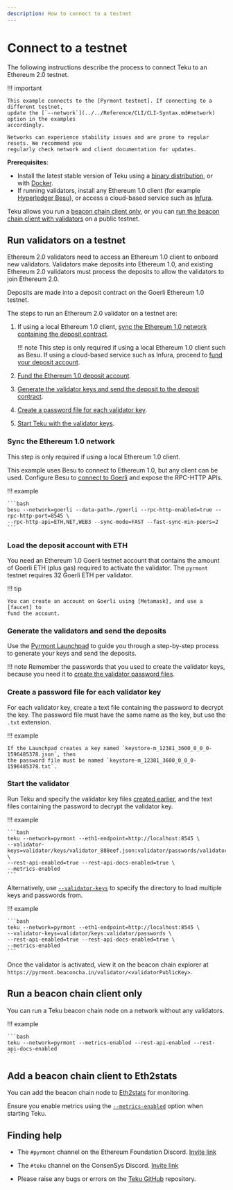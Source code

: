 ```yaml
---
description: How to connect to a testnet
---
```


# Connect to a testnet

The following instructions describe the process to connect Teku to an Ethereum 2.0 testnet.

!!! important

    This example connects to the [Pyrmont testnet]. If connecting to a different testnet,
    update the [`--network`](../../Reference/CLI/CLI-Syntax.md#network) option in the examples
    accordingly.

    Networks can experience stability issues and are prone to regular resets. We recommend you
    regularly check network and client documentation for updates.

**Prerequisites**:

* Install the latest stable version of Teku using a [binary distribution](Installation-Options/Install-Binaries.md),
    or with [Docker](Installation-Options/Run-Docker-Image.md).
* If running validators, install any Ethereum 1.0 client (for example [Hyperledger Besu]), or access a
    cloud-based service such as [Infura].

Teku allows you run a [beacon chain client only], or you can [run the beacon chain client
with validators] on a public testnet.

## Run validators on a testnet

Ethereum 2.0 validators need to access an Ethereum 1.0 client to onboard new validators.
Validators make deposits into Ethereum 1.0, and existing Ethereum 2.0 validators must
process the deposits to allow the validators to join Ethereum 2.0.

Deposits are made into a deposit contract on the Goerli Ethereum 1.0 testnet.

The steps to run an Ethereum 2.0 validator on a testnet are:

1. If using a local Ethereum 1.0 client, [sync the Ethereum 1.0 network containing
    the deposit contract](#sync-the-ethereum-10-network).

    !!! note
        This step is only required if using a local Ethereum 1.0 client such as Besu.
        If using a cloud-based service such as Infura, proceed to
        [fund your deposit account](#load-the-deposit-account-with-eth).

1. [Fund the Ethereum 1.0 deposit account](#load-the-deposit-account-with-eth).

1. [Generate the validator keys and send the deposit to the deposit
    contract](#generate-the-validators-and-send-the-deposits).

1. [Create a password file for each validator key](#create-a-password-file-for-each-validator-key).

1. [Start Teku with the validator keys](#start-the-validator).

### Sync the Ethereum 1.0 network

This step is only required if using a local Ethereum 1.0 client.

This example uses Besu to connect to Ethereum 1.0, but any client can be used.
Configure Besu to [connect to Goerli] and expose the RPC-HTTP APIs.

!!! example

    ```bash
    besu --network=goerli --data-path=./goerli --rpc-http-enabled=true --rpc-http-port=8545 \
    --rpc-http-api=ETH,NET,WEB3 --sync-mode=FAST --fast-sync-min-peers=2
    ```

### Load the deposit account with ETH

You need an Ethereum 1.0 Goerli testnet account that contains the amount of
Goerli ETH (plus gas) required to activate the validator. The `pyrmont` testnet
requires 32 Goerli ETH per validator.

!!! tip

    You can create an account on Goerli using [Metamask], and use a [faucet] to
    fund the account.

### Generate the validators and send the deposits

Use the [Pyrmont Launchpad] to guide you through a step-by-step process to generate your keys and
send the deposits.

!!! note
    Remember the passwords that you used to create the validator keys, because you need it to
    [create the validator password files](#create-a-password-file-for-each-validator-key).

### Create a password file for each validator key

For each validator key, create a text file containing the password to decrypt the key. The password
file must have the same name as the key, but use the `.txt` extension.

!!! example

    If the Launchpad creates a key named `keystore-m_12381_3600_0_0_0-1596485378.json`, then
    the password file must be named `keystore-m_12381_3600_0_0_0-1596485378.txt`.

### Start the validator

Run Teku and specify the validator key files [created earlier](#generate-the-validators-and-send-the-deposits),
and the text files containing the password to decrypt the validator key.

!!! example

    ```bash
    teku --network=pyrmont --eth1-endpoint=http://localhost:8545 \
    --validator-keys=validator/keys/validator_888eef.json:validator/passwords/validator_888eef.txt \
    --rest-api-enabled=true --rest-api-docs-enabled=true \
    --metrics-enabled
    ```

Alternatively, use [`--validator-keys`](../../Reference/CLI/CLI-Syntax.md#validator-keys) to
specify the directory to load multiple keys and passwords from.

!!! example

    ```bash
    teku --network=pyrmont --eth1-endpoint=http://localhost:8545 \
    --validator-keys=validator/keys:validator/passwords \
    --rest-api-enabled=true --rest-api-docs-enabled=true \
    --metrics-enabled
    ```

Once the validator is activated, view it on the beacon chain explorer at
`https://pyrmont.beaconcha.in/validator/<validatorPublicKey>`.

## Run a beacon chain client only

You can run a Teku beacon chain node on a network without any validators.

!!! example

    ```bash
    teku --network=pyrmont --metrics-enabled --rest-api-enabled --rest-api-docs-enabled
    ```

## Add a beacon chain client to Eth2stats

You can add the beacon chain node to [Eth2stats](https://eth2stats.io/add-node) for monitoring.

Ensure you enable metrics using the
[`--metrics-enabled`](../../Reference/CLI/CLI-Syntax.md#metrics-enabled) option when
starting Teku.

## Finding help

* The `#pyrmont` channel on the Ethereum Foundation Discord. [Invite link](https://discord.gg/D8KFeQkv)

* The `#teku` channel on the ConsenSys Discord. [Invite link](https://discord.gg/aT5TcBQ)

* Please raise any bugs or errors on the [Teku GitHub](https://github.com/Consensys/teku/issues) repository.

<!-- links -->
[Hyperledger Besu]: https://besu.hyperledger.org/en/stable/HowTo/Get-Started/Install-Binaries/
[beacon chain client only]: #run-a-beacon-chain-client-only
[run the beacon chain client with validators]: #run-validators-on-a-testnet
[Metamask]: https://metamask.io/
[faucet]: https://faucet.goerli.mudit.blog/
[connect to Goerli]: https://besu.hyperledger.org/en/stable/HowTo/Get-Started/Starting-node/#run-a-node-on-goerli-testnet
[password protected V3 Keystore file]: https://docs.ethsigner.consensys.net/Tutorials/Start-EthSigner/#create-password-and-key-files
[Infura]: https://infura.io/
[Launchpad]: https://pyrmont.launchpad.ethereum.org/
[Pyrmont Launchpad]: https://pyrmont.launchpad.ethereum.org/
[Pyrmont testnet]: https://github.com/protolambda/pyrmont
